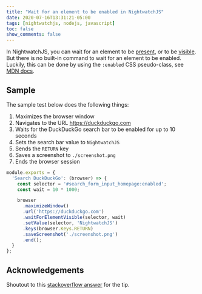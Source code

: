 ```yaml
---
title: "Wait for an element to be enabled in NightwatchJS"
date: 2020-07-16T13:31:21-05:00
tags: [nightwatchjs, nodejs, javascript]
toc: false
show_comments: false
---
```


In NightwatchJS, you can wait for an element to be [present](https://nightwatchjs.org/api/commands/#waitForElementPresent), or to be [visible](https://nightwatchjs.org/api/commands/#waitForElementVisible). But there is no built-in command to wait for an element to be enabled. Luckily, this can be done by using the `:enabled` CSS pseudo-class, see [MDN docs](https://developer.mozilla.org/en-US/docs/Web/CSS/:enabled).

## Sample

The sample test below does the following things:

1. Maximizes the browser window
1. Navigates to the URL <https://duckduckgo.com>
1. Waits for the DuckDuckGo search bar to be enabled for up to 10 seconds
1. Sets the search bar value to `NightwatchJS`
1. Sends the `RETURN` key
1. Saves a screenshot to `./screenshot.png`
1. Ends the browser session

```js
module.exports = {
  'Search DuckDuckGo': (browser) => {
    const selector = '#search_form_input_homepage:enabled';
    const wait = 10 * 1000;

    browser
      .maximizeWindow()
      .url('https://duckduckgo.com')
      .waitForElementVisible(selector, wait)
      .setValue(selector, 'NightwatchJS')
      .keys(browser.Keys.RETURN)
      .saveScreenshot('./screenshot.png')
      .end();
  }
};
```

## Acknowledgements

Shoutout to this [stackoverflow answer](https://stackoverflow.com/a/49897914/11499871) for the tip.
